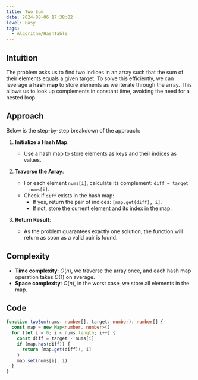 ```yaml
---
title: Two Sum
date: 2024-08-06 17:38:02
level: Easy
tags:  
  - Algorithm/HashTable
---
```


## Intuition

The problem asks us to find two indices in an array such that the sum of their elements equals a given target. To solve this efficiently, we can leverage a **hash map** to store elements as we iterate through the array. This allows us to look up complements in constant time, avoiding the need for a nested loop.

## Approach

Below is the step-by-step breakdown of the approach:

1. **Initialize a Hash Map**:
	- Use a hash map to store elements as keys and their indices as values.
	
2. **Traverse the Array**:
	- For each element `nums[i]`, calculate its complement: `diff = target - nums[i]`.
	- Check if `diff` exists in the hash map:
		- If yes, return the pair of indices: `[map.get(diff), i]`.
		- If not, store the current element and its index in the map.
		
3. **Return Result**:
	- As the problem guarantees exactly one solution, the function will return as soon as a valid pair is found.

## Complexity

- **Time complexity**: $O(n)$, we traverse the array once, and each hash map operation takes $O(1)$ on average.
- **Space complexity**: $O(n)$, in the worst case, we store all elements in the map.

## Code

```typescript
function twoSum(nums: number[], target: number): number[] {
  const map = new Map<number, number>()
  for (let i = 0; i < nums.length; i++) {
    const diff = target - nums[i]
    if (map.has(diff)) {
      return [map.get(diff)!, i]
    } 
    map.set(nums[i], i)
  }
}
```
